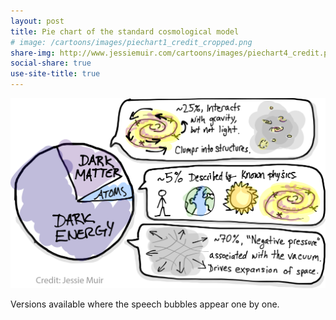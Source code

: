 ```yaml
---
layout: post
title: Pie chart of the standard cosmological model
# image: /cartoons/images/piechart1_credit_cropped.png
share-img: http://www.jessiemuir.com/cartoons/images/piechart4_credit.png
social-share: true
use-site-title: true
---
```


![](/cartoons/images/piechart4_credit.png)

Versions available where the speech bubbles appear one by one. 
